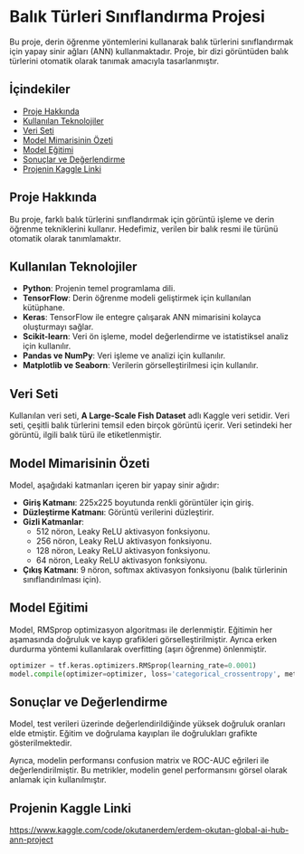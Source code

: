 # Balık Türleri Sınıflandırma Projesi

Bu proje, derin öğrenme yöntemlerini kullanarak balık türlerini sınıflandırmak için yapay sinir ağları (ANN) kullanmaktadır. Proje, bir dizi görüntüden balık türlerini otomatik olarak tanımak amacıyla tasarlanmıştır.

## İçindekiler

- [Proje Hakkında](#proje-hakkında)
- [Kullanılan Teknolojiler](#kullanılan-teknolojiler)
- [Veri Seti](#veri-seti)
- [Model Mimarisinin Özeti](#model-mimarisinin-özeti)
- [Model Eğitimi](#model-eğitimi)
- [Sonuçlar ve Değerlendirme](#sonuçlar-ve-değerlendirme)
- [Projenin Kaggle Linki](#projenin-kaggle-linki)


## Proje Hakkında

Bu proje, farklı balık türlerini sınıflandırmak için görüntü işleme ve derin öğrenme tekniklerini kullanır. Hedefimiz, verilen bir balık resmi ile türünü otomatik olarak tanımlamaktır.

## Kullanılan Teknolojiler

- **Python**: Projenin temel programlama dili.
- **TensorFlow**: Derin öğrenme modeli geliştirmek için kullanılan kütüphane.
- **Keras**: TensorFlow ile entegre çalışarak ANN mimarisini kolayca oluşturmayı sağlar.
- **Scikit-learn**: Veri ön işleme, model değerlendirme ve istatistiksel analiz için kullanılır.
- **Pandas ve NumPy**: Veri işleme ve analizi için kullanılır.
- **Matplotlib ve Seaborn**: Verilerin görselleştirilmesi için kullanılır.
  
## Veri Seti

Kullanılan veri seti, **A Large-Scale Fish Dataset** adlı Kaggle veri setidir. Veri seti, çeşitli balık türlerini temsil eden birçok görüntü içerir. Veri setindeki her görüntü, ilgili balık türü ile etiketlenmiştir.

## Model Mimarisinin Özeti

Model, aşağıdaki katmanları içeren bir yapay sinir ağıdır:

- **Giriş Katmanı**: 225x225 boyutunda renkli görüntüler için giriş.
- **Düzleştirme Katmanı**: Görüntü verilerini düzleştirir.
- **Gizli Katmanlar**: 
  - 512 nöron, Leaky ReLU aktivasyon fonksiyonu.
  - 256 nöron, Leaky ReLU aktivasyon fonksiyonu.
  - 128 nöron, Leaky ReLU aktivasyon fonksiyonu.
  - 64 nöron, Leaky ReLU aktivasyon fonksiyonu.
- **Çıkış Katmanı**: 9 nöron, softmax aktivasyon fonksiyonu (balık türlerinin sınıflandırılması için).

## Model Eğitimi

Model, RMSprop optimizasyon algoritması ile derlenmiştir. Eğitimin her aşamasında doğruluk ve kayıp grafikleri görselleştirilmiştir. Ayrıca erken durdurma yöntemi kullanılarak overfitting (aşırı öğrenme) önlenmiştir.

```python
optimizer = tf.keras.optimizers.RMSprop(learning_rate=0.0001)
model.compile(optimizer=optimizer, loss='categorical_crossentropy', metrics=['accuracy'])
```



## Sonuçlar ve Değerlendirme
Model, test verileri üzerinde değerlendirildiğinde yüksek doğruluk oranları elde etmiştir. Eğitim ve doğrulama kayıpları ile doğrulukları grafikte gösterilmektedir.

Ayrıca, modelin performansı confusion matrix ve ROC-AUC eğrileri ile değerlendirilmiştir. Bu metrikler, modelin genel performansını görsel olarak anlamak için kullanılmıştır.

## Projenin Kaggle Linki
<https://www.kaggle.com/code/okutanerdem/erdem-okutan-global-ai-hub-ann-project>




